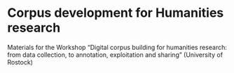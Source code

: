 # Corpus development for Humanities research
Materials for the Workshop “Digital corpus building for humanities research: from data collection, to annotation, exploitation and sharing” (University of Rostock)
